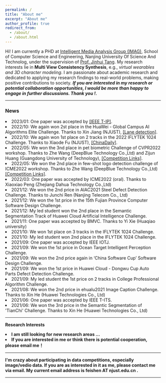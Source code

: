 ```yaml
---
permalink: /
title: "About me"
excerpt: "About me"
author_profile: true
redirect_from: 
  - /about/
  - /about.html
---
```

Hi! I am currently a PHD at <a href="https://imag-njust.net/"> Intelligent Media Analysis Group (IMAG)</a>, School of Computer Science and Engineering, Nanjing University Of Science And Technolog, under the supervision of <a href="https://imag-njust.net/jinhui-tang/">Prof. Jinhui Tang</a>.
My research interests  lie in **Multi View Consistency Synthesis**, e.g., *virtual wearables and 3D character modeling*. I am passionate about academic research and dedicated to applying my research findings to real-world problems, making positive contributions to society. 
***If you are interested in my research or potential collaboration opportunities, I would be more than happy to engage in further discussions. Thank you !.***

<hr>

### News
<li> 2023/01: One paper was accepted by <a href='https://arxiv.org/abs/2107.05475'>[IEEE T-IP]</a>.
<li> 2022/10: We again won 2st place in the HuaWei - Global Campus AI Algorithms Elite Challenge. Thanks to Xin Jiang (NJUST), <a href='https://developer.huawei.com/consumer/cn/activity/digixActivity/digixWinnersDetail/101655281685926449'>[Lane detection]</a>.
<li> 2022/10: We again won 1st place on 2 tracks in the 2022 IFLYTEK 1024 Challenge. Thanks to Xiaode Fu (NJUST), <a href='https://baijiahao.baidu.com/s?id=1750103461042835751&wfr=spider&for=pc](http://ex.chinadaily.com.cn/exchange/partners/82/rss/channel/cn/columns/vyuatu/stories/WS63872437a3102ada8b224a72.html'>[ChinaDaily]</a>.
<li> 2022/05: We won the 3nd place in pet biometric Challenge of CVPR2022 workshop. Thanks to Zhe Wang (DeepBlue Technology Co.,Ltd) and Zijun Huang (Guangdong University of Technology), <a href='https://tianchi.aliyun.com/competition/entrance/531952/rankingList?'>[Competition Links]</a>.
<li> 2022/05: We won the 2nd place in few-shot logo detection challenge of ICME2022 workshop. Thanks to Zhe Wang (DeepBlue Technology Co.,Ltd)<a href='https://tianchi.aliyun.com/competition/entrance/531948/rankingList'>[Competition Links]</a>.
<li> 2022/03: One paper was accepted by ICME2022 (oral). Thanks to Xiaoxiao Peng (Zhejiang Dahua Technology Co.,Ltd)
<li> 2021/12: We won the 2nd price in AIAC2021 Steel Defect Detection Challenge. Thanks to Junchi Ren (Nanjing Telecom Co., Ltd)
<li> 2021/12: We won the 1st price in the 15th Fujian Province Computer Software Design Challenge.
<li> 2021/12: My led student won the 2nd place in the Semantic Segmentation Track of Huawei Cloud Artificial Intelligence Challenge. 
<li> 2021/11: One paper was accepted by BMVC. Thanks to Yi Xie (Huaqiao university)
<li> 2021/10: We won 1st place on 3 tracks in the IFLYTEK 1024 Challenge.
<li> 2021/10: My led student won 2nd place in the IFLYTEK 1024 Challenge.
<li> 2021/09: One paper was accepted by IEEE IOTJ.
<li> 2021/09: We won the 1st price in Ocean Target Intelligent Perception Challenge.
<li> 2021/09: We won the 2nd price again in ‘China Software Cup’ Software Design Challenge.
<li> 2021/09: We won the 1st price in Huawei Cloud - Dongwu Cup Auto Parts Defect Detection Challenge. 
<li> 2021/09: My led student the 1st price on 2 tracks in College Professional Algorithm Challenge. 
<li> 2021/08: We won the 2nd price in ehualu2021 Image Caption Challenge. Thanks to Xin He (Huawei Technologies Co., Ltd)
<li> 2021/06: One paper was accepted by IEEE T-ITS.
<li> 2021/06: We won the 3rd price in the  Semantic Segmentation of 'TianChi' Challenge. Thanks to Xin He (Huawei Technologies Co., Ltd)

<hr>

<strong>Research Interests <strong>
  
<li> I am still looking for new research areas ...
<li> If you are interested in me or think there is potential cooperation, please email me！
 
 <hr>
I'm crazy about participating in data competitions, especially image/vedio data. If you are as interested in it as me, please contact me via email. My current email address is feishen AT njust.edu.cn . 
  
<hr>
  
<div style='width:600px;height:300px;margin:0 auto'>
<script type='text/javascript' id='clustrmaps' src='//cdn.clustrmaps.com/map_v2.js?d=mhnrYabZI2bz_eHk1W_A8VvNxtAjYBrWfIfxbLnTRPQ&cmo=faa659&cl=ffffff&w=a'></script>
</div>
